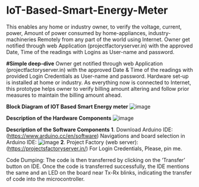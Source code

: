 # IoT-Based-Smart-Energy-Meter
This enables any home or industry owner, to verify the voltage, current, power, Amount of power consumed by home-appliances, industry-machineries Remotely from any part of the world using Internet. Owner get notified through web Application (projectfactoryserver.in) with the approved Date, Time of the readings with Logins as User-name and password.

**#Simple deep-dive**
Owner get notified through web Application (projectfactoryserver.in) with the approved Date & Time of the readings with provided Login Credentials as User-name and password. Hardware set-up is installed at home or industry. As everything now is connected to Internet, this prototype helps owner to verify billing amount altering and follow prior measures to maintain the billing amount ahead.

**Block Diagram of IOT Based Smart Energy meter**
![image](https://github.com/Sriinidhi/IoT-Based-Smart-Energy-Meter/assets/102644860/2f8f7397-b2a8-4a7f-9001-7f8121575515)

**Description of the Hardware Components**
![image](https://github.com/Sriinidhi/IoT-Based-Smart-Energy-Meter/assets/102644860/74033e02-1f64-4039-84b0-7033d3dbbd81)

**Description of the Software Components**
**1**. Download Arduino IDE: (https://www.arduino.cc/en/software)
Navigations and board selection in Arduino IDE:
![image](https://github.com/Sriinidhi/IoT-Based-Smart-Energy-Meter/assets/102644860/8e5c2971-a7c2-4f94-ab75-5f96a861e964)
**2**. Project Factory (web server): (https://projectsfactoryserver.in/)
For Login Credentials, Please, pin me.

Code Dumping: The code is then transferred by clicking on the ‘Transfer’ button on IDE. Once the code is transferred successfully, the IDE mentions the same and an LED on the board near Tx-Rx blinks, indicating the transfer of code into the microcontroller.
